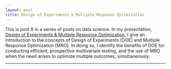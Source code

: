 ```yaml
---
layout: post
title: Design of Experiments & Multiple Response Optimization
---
```


This is post 8 in a series of posts on data science.  In my presentation, [Design of Experiments & Multiple Response Optimization](https://github.com/Codr99/Portfolio/blob/master/DOE%26MRO.pdf), I give an introduction to the concepts of Design of Experiments [DOE] and Multiple Response Optimization [MRO].  In doing so, I identify the benefits of DOE for conducting efficient, prospective multivariate testing, and the use of MRO when the need arises to optimize multiple outcomes, simultaneously.

<hr>
